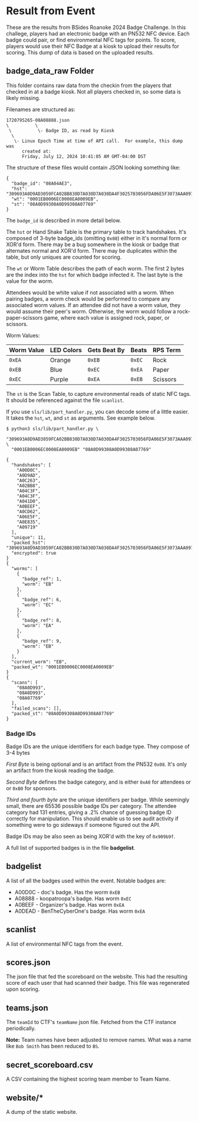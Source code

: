 # Result from Event

These are the results from BSides Roanoke 2024 Badge Challenge.  In this
challege, players had an electronic badge with an PN532 NFC device.  Each badge
could pair, or find environmental NFC tags for points.  To score, players would
use their NFC Badge at a kiosk to upload their results for scoring.  This dump
of data is based on the uploaded results.

## badge\_data\_raw Folder

This folder contains raw data from the checkin from the players that checked in
at a badge kiosk.  Not all players checked in, so some data is likely missing.

Filenames are structured as:

    1720795265-08A08888.json
    \          \
     \          \- Badge ID, as read by Kiosk
      \
       \- Linux Epoch Time at time of API call.  For example, this dump was
          created at:
          Friday, July 12, 2024 10:41:05 AM GMT-04:00 DST

The structure of these files would contain JSON looking something like:

    {
      "badge_id": "08A04AE3",
      "hst": "309693A0D9AD3059FCA02BB830D7A030D7A030DA4F3025703056FDA06E5F3073AAA09719",
      "wt": "0001EB0006EC0008EA0009EB",
      "st": "08A0D99308A0D99308A07769"
    }

The `badge_id` is described in more detail below.

The `hst` or Hand Shake Table is the primary table to track handshakes.  It's 
composed of 3-byte badge\_ids (omitting `0x08`) either in it's normal form or
XOR'd form. There may be a bug somewhere in the kiosk or badge that alternates
normal and XOR'd form. There may be duplicates within the table, but only
uniques are counted for scoring.

The `wt` or Worm Table describes the path of each worm.  The first 2 bytes are
the index into the `hst` for which badge infected it. The last byte is the
value for the worm.  

Attendees would be white value if not associated with a worm.  When pairing
badges, a worm check would be performed to compare any associated worm values.
If an attendee did not have a worm value, they would assume their peer's worm.
Otherwise, the worm would follow a rock-paper-scissors game, where each value is
assigned rock, paper, or scissors.

Worm Values:

| Worm Value | LED Colors | Gets Beat By | Beats  | RPS Term |
| ---------- | ---------- | ------------ | ------ | -------- |
| `0xEA`     | Orange     | `0xEB`       | `0xEC` | Rock     |
| `0xEB`     | Blue       | `0xEC`       | `0xEA` | Paper    |
| `0xEC`     | Purple     | `0xEA`       | `0xEB` | Scissors |

The `st` is the Scan Table, to capture environmental reads of static NFC tags.
It should be referenced against the file `scanlist`.

If you use `sls/lib/part_handler.py`, you can decode some of a little easier.
It takes the `hst`, `wt`, and `st` as arguments. See example below.
```
$ python3 sls/lib/part_handler.py \
  "309693A0D9AD3059FCA02BB830D7A030D7A030DA4F3025703056FDA06E5F3073AAA09719" \
  "0001EB0006EC0008EA0009EB" "08A0D99308A0D99308A07769"

{
  "handshakes": [
    "A00D0C",
    "A0D9AD",
    "A0C263",
    "A02BB8",
    "A04C3F",
    "A04C3F",
    "A041D0",
    "A0BEEF",
    "A0CD62",
    "A06E5F",
    "A0E835",
    "A09719"
  ],
  "unique": 11,
  "packed_hst": "309693A0D9AD3059FCA02BB830D7A030D7A030DA4F3025703056FDA06E5F3073AAA09719",
  "encrypted": true
}
{
  "worms": [
    {
      "badge_ref": 1,
      "worm": "EB"
    },
    {
      "badge_ref": 6,
      "worm": "EC"
    },
    {
      "badge_ref": 8,
      "worm": "EA"
    },
    {
      "badge_ref": 9,
      "worm": "EB"
    }
  ],
  "current_worm": "EB",
  "packed_wt": "0001EB0006EC0008EA0009EB"
}
{
  "scans": [
    "08A0D993",
    "08A0D993",
    "08A07769"
  ],
  "failed_scans": [],
  "packed_st": "08A0D99308A0D99308A07769"
}
```

### Badge IDs

Badge IDs are the unique identifiers for each badge type. They compose of 3-4
bytes

_First Byte_ is being optional and is an artifact from the PN532 `0x08`. It's
only an artifact from the kiosk reading the badge.

_Second Byte_ defines the badge category, and is either `0xA0` for attendees or
or `0xB0` for sponsors.

_Third and fourth byte_ are the unique identifiers per badge.  While seemingly
small, there are 65536 possible badge IDs per category.  The attendee category
had 131 entries, giving a .2% chance of guessing badge ID correctly for
manipulation.  This should enable us to see audit activity if something were to
go sideways if someone figured out the API.

Badge IDs may be also seen as being XOR'd with the key of `0x909b9f`.

A full list of supported badges is in the file **badgelist**.


## badgelist

A list of all the badges used within the event.  Notable badges are:

* A00D0C - doc's badge.  Has the worm `0xEB`
* A08888 - koopatroopa's badge.  Has worm  `0xEC`
* A0BEEF - Organizer's badge.  Has worm `0xEA`
* A0DEAD - BenTheCyberOne's badge.  Has worm `0xEA`


## scanlist

A list of environmental NFC tags from the event.


## scores.json

The json file that fed the scoreboard on the website.  This had the resulting
score of each user that had scanned their badge. This file was regenerated upon
scoring.


## teams.json

The `teamId` to CTF's `teamName` json file.  Fetched from the CTF instance
periodically.

**Note:** Team names have been adjusted to remove names.  What was a name like
`Bob Smith` has been reduced to `BS`.


## secret\_scoreboard.csv

A CSV containing the highest scoring team member to Team Name.


## website/*

A dump of the static website.
